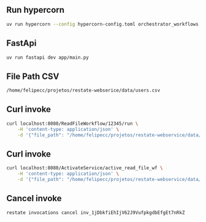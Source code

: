 ## Run hypercorn
```sh
uv run hypercorn --config hypercorn-config.toml orchestrator_workflows.main:app
```

## FastApi
```sh
uv run fastapi dev app/main.py
```
## File Path CSV
```sh
/home/felipecc/projetos/restate-webserice/data/users.csv
```

## Curl invoke

```sh
curl localhost:8080/ReadFileWorkflow/12345/run \
    -H 'content-type: application/json' \
    -d '{"file_path": "/home/felipecc/projetos/restate-webservice/data/users.csv"}'
```

## Curl invoke

```sh
curl localhost:8080/ActivateService/active_read_file_wf \
    -H 'content-type: application/json' \
    -d '{"file_path": "/home/felipecc/projetos/restate-webservice/data/users.csv"}'
```    

## Cancel invoke

```sh
restate invocations cancel inv_1jDbkfiEhIjV62J9VufpkgdbEfgEt7nRkZ
```